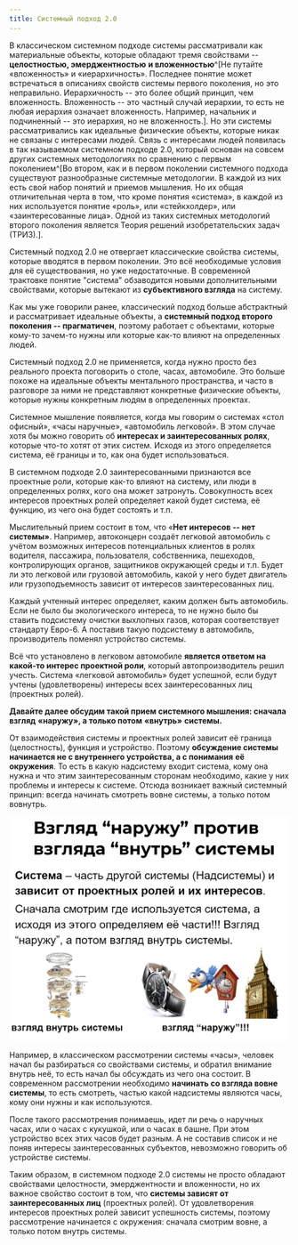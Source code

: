```yaml
---
title: Системный подход 2.0
---
```


В классическом системном подходе системы рассматривали как материальные
объекты, которые обладают тремя свойствами -- **целостностью,
эмерджентностью** **и вложенностью**^[Не путайте
«вложенность» и «иерархичность». Последнее понятие может встречаться в
описаниях свойств системы первого поколения, но это неправильно.
Иерархичность -- это более общий принцип, чем вложенность. Вложенность
-- это частный случай иерархии, то есть не любая иерархия означает
вложенность. Например, начальник и подчиненный -- это иерархия, но не
вложенность.]. Но эти системы рассматривались как
идеальные физические объекты, которые никак не связаны с интересами
людей. Связь с интересами людей появилась в так называемом системном
подходе 2.0, который основан на совсем других системных методологиях по
сравнению с первым поколением^[Во втором, как и в первом
поколении системного подхода существуют разнообразные системные
методологии. В каждой из них есть свой набор понятий и приемов мышления.
Но их общая отличительная черта в том, что кроме понятия «система», в
каждой из них используется понятие «роль», или «стейкхолдер», или
«заинтересованные лица». Одной из таких системных методологий второго
поколения является Теория решений изобретательских задач
(ТРИЗ).].

Системный подход 2.0 не отвергает классические свойства системы, которые
вводятся в первом поколении. Это всё необходимые условия для её
существования, но уже недостаточные. В современной трактовке понятие
\"система\" обзаводится новыми дополнительными свойствами, которые
вытекают из **субъективного взгляда** на систему.

Как мы уже говорили ранее, классический подход больше абстрактный и
рассматривает идеальные объекты, а **системный подход второго поколения
-- прагматичен**, поэтому работает с объектами, которые кому-то зачем-то
нужны или которые как-то влияют на определенных людей.

Системный подход 2.0 не применяется, когда нужно просто без реального
проекта поговорить о столе, часах, автомобиле. Это больше похоже на
идеальные объекты ментального пространства, и часто в разговоре за ними
не представляют конкретные физические объекты, которые нужны конкретным
людям в определенных проектах.

Системное мышление появляется, когда мы говорим о системах «стол
офисный», «часы наручные», «автомобиль легковой». В этом случае хотя бы
можно говорить об **интересах и заинтересованных ролях**, которые что-то
хотят от этих систем. Исходя из этого определяется система, её границы и
то, как она будет использоваться.

В системном подходе 2.0 заинтересованными признаются все проектные роли,
которые как-то влияют на систему, или люди в определенных ролях, кого
она может затронуть. Совокупность всех интересов проектных ролей
определяет какой будет система, её функцию, из чего она будет состоять и
т.п.

Мыслительный прием состоит в том, что «**Нет интересов -- нет
системы»**. Например, автоконцерн создаёт легковой автомобиль с учётом
возможных интересов потенциальных клиентов в ролях водителя, пассажира,
пользователя, собственника, пешеходов, контролирующих органов,
защитников окружающей среды и т.п. Будет ли это легковой или грузовой
автомобиль, какой у него будет двигатель или грузоподъемность зависит от
интересов заинтересованных лиц.

Каждый учтенный интерес определяет, каким должен быть автомобиль. Если
не было бы экологического интереса, то не нужно было бы ставить
подсистему очистки выхлопных газов, которая соответствует стандарту
Евро-6. А поставив такую подсистему в автомобиль, производитель поменял
устройство системы.

Всё что установлено в легковом автомобиле **является ответом на какой-то
интерес проектной роли**, который автопроизводитель решил учесть.
Система «легковой автомобиль» будет успешной, если будут учтены
(удовлетворены) интересы всех заинтересованных лиц (проектных ролей).

**Давайте далее обсудим такой прием системного мышления: сначала
взгляд** **«наружу», а только потом** **«внутрь»** **системы.**

От взаимодействия системы и проектных ролей зависит её граница
(целостность), функция и устройство. Поэтому **обсуждение системы
начинается не с внутреннего устройства, а с понимания** **её**
**окружения**. То есть в какую надсистему входит система, кому она нужна
и что этим заинтересованным сторонам необходимо, какие у них проблемы и
интересы к системе. Отсюда возникает важный системный принцип: всегда
начинать смотреть вовне системы, а только потом вовнутрь.


![](11-systems-approach-2-0-2.png)


Например, в классическом рассмотрении системы «часы», человек начал бы
разбираться со свойствами системы, и обратил внимание внутрь неё, то
есть начал бы обсуждать из чего она состоит. В современном рассмотрении
необходимо **начинать со взгляда вовне системы**, то есть смотреть,
частью какой надсистемы являются часы, кому они нужны и как
используются.

После такого рассмотрения понимаешь, идет ли речь о наручных часах, или
о часах с кукушкой, или о часах в башне. При этом устройство всех этих
часов будет разным. А не составив список и не поняв интересы
заинтересованных субъектов, невозможно говорить об устройстве системы.

Таким образом, в системном подходе 2.0 системы не просто обладают
свойствами целостности, эмерджентности и вложенности, но их важное
свойство состоит в том, что **системы зависят от заинтересованных лиц**
(проектных ролей). От удовлетворения интересов проектных ролей зависит
успешность системы, поэтому рассмотрение начинается с окружения: сначала
смотрим вовне, а только потом внутрь системы.

